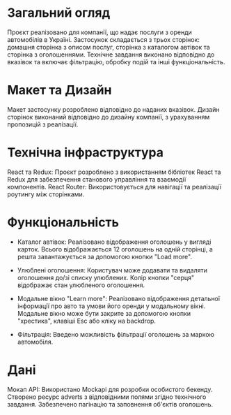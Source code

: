 # Загальний огляд

Проєкт реалізовано для компанії, що надає послуги з оренди автомобілів в
Україні. Застосунок складається з трьох сторінок: домашня сторінка з описом
послуг, сторінка з каталогом автівок та сторінка з оголошеннями. Технічне
завдання виконано відповідно до вказівок та включає фільтрацію, обробку подій та
інші функціональність.

# Макет та Дизайн

Макет застосунку розроблено відповідно до наданих вказівок. Дизайн сторінок
виконаний відповідно до дизайну компанії, з урахуванням пропозицій з реалізації.

# Технічна інфраструктура

React та Redux: Проєкт розроблено з використанням бібліотек React та Redux для
забезпечення станового управління та взаємодії компонентів. React Router:
Використовується для навігації та реалізації роутингу між сторінками.

# Функціональність

- Каталог автівок: Реалізовано відображення оголошень у вигляді карток. Всього
  відображається 12 оголошень на одній сторінці, а решта завантажується за
  допомогою кнопки "Load more".

- Улюблені оголошення: Користувач може додавати та видаляти оголошення до/зі
  списку улюблених. Колір кнопки "серця" відображає стан улюбленого оголошення.

- Модальне вікно "Learn more": Реалізовано відображення детальної інформації про
  авто та умови його оренди у модальному вікні. Модальне вікно може бути закрите
  за допомогою кнопки "хрестика", клавіші Esc або кліку на backdrop.

- Фільтрація: Введено можливість фільтрації оголошень за маркою автомобіля.

# Дані

Мокап API: Використано Mockapi для розробки особистого бекенду. Створено ресурс
adverts з відповідними полями згідно технічного завдання. Забезпечено пагінацію
та заповнення об'єктів оголошень.

